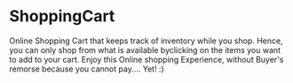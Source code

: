 # ShoppingCart
 Online Shopping Cart that keeps track of inventory while you shop. Hence, you can only shop from what is available byclicking on the items you want to add to your cart. Enjoy this Online shopping Experience, without Buyer's remorse because you cannot pay.... Yet! :) 
